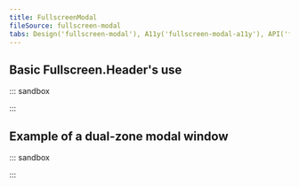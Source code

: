 ```yaml
---
title: FullscreenModal
fileSource: fullscreen-modal
tabs: Design('fullscreen-modal'), A11y('fullscreen-modal-a11y'), API('fullscreen-modal-api'), Example('fullscreen-modal-code'), Changelog('fullscreen-modal-changelog')
---
```


## Basic Fullscreen.Header's use

::: sandbox

<script lang="tsx">
import React from 'react';
import FullscreenModal from '@semcore/ui/fullscreen-modal';
import Button from '@semcore/ui/button';

const Demo = () => {
  const [visible, setVisible] = React.useState(false);

  return (
    <>
      <Button onClick={() => setVisible(true)}>
        Open fullscreen window
      </Button>
      <FullscreenModal visible={visible} onClose={() => setVisible(false)}>
        <FullscreenModal.Close />
        <FullscreenModal.Back>Go to Tool Name</FullscreenModal.Back>
        <FullscreenModal.Header title='Modal Window Title' description='Additional information' />
        <FullscreenModal.Footer />
      </FullscreenModal>
    </>
  );
};

</script>

:::

## Example of a dual-zone modal window

::: sandbox

<script lang="tsx">
import React from 'react';
import FullscreenModal from '@semcore/ui/fullscreen-modal';
import { Text } from '@semcore/ui/typography';
import Button from '@semcore/ui/button';
import Divider from '@semcore/ui/divider';
import ArrowLeftM from '@semcore/ui/icon/ArrowLeft/m';
import ArrowRightM from '@semcore/ui/icon/ArrowRight/m';

const Demo = () => {
  const [visible, setVisible] = React.useState(false);

  return (
    <>
      <Button onClick={() => setVisible(true)}>
        Open fullscreen window
      </Button>
      <FullscreenModal visible={visible} onClose={() => setVisible(false)}>
        <FullscreenModal.Close />
        <FullscreenModal.Back>Go to Tool Name</FullscreenModal.Back>
        <FullscreenModal.Header>
          <FullscreenModal.Title>Modal Window Title</FullscreenModal.Title>
          <FullscreenModal.Description>Additional information</FullscreenModal.Description>
        </FullscreenModal.Header>
        <FullscreenModal.Body>
          <FullscreenModal.Section>
            <Text size={400}>Content Title</Text>
          </FullscreenModal.Section>
          <FullscreenModal.Section style={{ background: '#eee', overflow: 'auto' }}>
            <div style={{ height: '1000px' }}>
              <Text size={400}>Content Title</Text>
            </div>
          </FullscreenModal.Section>
        </FullscreenModal.Body>
        <FullscreenModal.Footer justifyContent='center' alignItems='center'>
          <Button size='m' color='gray60' theme='muted' use='tertiary'>
            <Button.Addon>
              <ArrowLeftM />
            </Button.Addon>
            <Button.Text ml={2}>Previous content</Button.Text>
          </Button>
          <Divider orientation='vertical' h={26} mx={6} />
          <Button size='m' color='gray60' theme='muted' use='tertiary'>
            <Button.Text mr={2}>Next content</Button.Text>
            <Button.Addon>
              <ArrowRightM />
            </Button.Addon>
          </Button>
        </FullscreenModal.Footer>
      </FullscreenModal>
    </>
  );
};


</script>

:::
